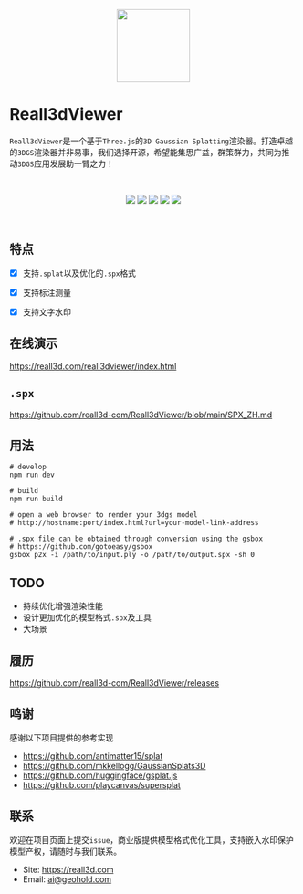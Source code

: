 <p align=center>
<img style="width:128px;height:128px" src="https://gotoeasy.github.io/reall3d/logo.svg"/>
</p>

# Reall3dViewer

`Reall3dViewer`是一个基于`Three.js`的`3D Gaussian Splatting`渲染器。打造卓越的`3DGS`渲染器并非易事，我们选择开源，希望能集思广益，群策群力，共同为推动`3DGS`应用发展助一臂之力！

<br>

<p align="center">
    <a href="https://github.com/reall3d-com/Reall3dViewer/blob/master/README_EN.md"><img src="https://img.shields.io/badge/Readme-Engilsh-brightgreen.svg"></a>
    <a href="https://github.com/microsoft/TypeScript"><img src="https://img.shields.io/badge/Lang-typescript-brightgreen.svg"></a>
    <a href="https://github.com/mrdoob/three.js"><img src="https://img.shields.io/badge/Base-threejs-brightgreen.svg"></a>
    <a href="https://repo-sam.inria.fr/fungraph/3d-gaussian-splatting/"><img src="https://img.shields.io/badge/Model-3DGS-brightgreen.svg"></a>
    <a href="https://github.com/reall3d-com/Reall3dViewer/blob/master/LICENSE"><img src="https://img.shields.io/github/license/reall3d-com/Reall3dViewer"></a>
<p>

<br>

## 特点
- [x] 支持`.splat`以及优化的`.spx`格式
- [x] 支持标注测量
- [x] 支持文字水印


## 在线演示
https://reall3d.com/reall3dviewer/index.html


## `.spx`
https://github.com/reall3d-com/Reall3dViewer/blob/main/SPX_ZH.md


## 用法
```shell
# develop
npm run dev

# build
npm run build

# open a web browser to render your 3dgs model
# http://hostname:port/index.html?url=your-model-link-address

# .spx file can be obtained through conversion using the gsbox
# https://github.com/gotoeasy/gsbox
gsbox p2x -i /path/to/input.ply -o /path/to/output.spx -sh 0
```

## TODO
- 持续优化增强渲染性能
- 设计更加优化的模型格式`.spx`及工具
- 大场景


## 履历
https://github.com/reall3d-com/Reall3dViewer/releases


## 鸣谢
感谢以下项目提供的参考实现
- https://github.com/antimatter15/splat
- https://github.com/mkkellogg/GaussianSplats3D
- https://github.com/huggingface/gsplat.js
- https://github.com/playcanvas/supersplat


## 联系
欢迎在项目页面上提交`issue`，商业版提供模型格式优化工具，支持嵌入水印保护模型产权，请随时与我们联系。
- Site: https://reall3d.com
- Email: ai@geohold.com 
